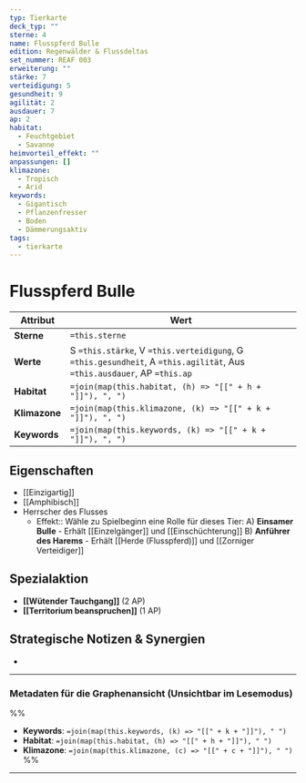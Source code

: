```yaml
---
typ: Tierkarte
deck_typ: ""
sterne: 4
name: Flusspferd Bulle
edition: Regenwälder & Flussdeltas
set_nummer: REAF 003
erweiterung: ""
stärke: 7
verteidigung: 5
gesundheit: 9
agilität: 2
ausdauer: 7
ap: 2
habitat:
  - Feuchtgebiet
  - Savanne
heimvorteil_effekt: ""
anpassungen: []
klimazone:
  - Tropisch
  - Arid
keywords:
  - Gigantisch
  - Pflanzenfresser
  - Boden
  - Dämmerungsaktiv
tags:
  - tierkarte
---
```


# Flusspferd Bulle

| Attribut | Wert |
|---|---|
| **Sterne** | `=this.sterne` |
| **Werte** | S `=this.stärke`, V `=this.verteidigung`, G `=this.gesundheit`, A `=this.agilität`, Aus `=this.ausdauer`, AP `=this.ap` |
| **Habitat** | `=join(map(this.habitat, (h) => "[[" + h + "]]"), ", ")` |
| **Klimazone**| `=join(map(this.klimazone, (k) => "[[" + k + "]]"), ", ")` |
| **Keywords** | `=join(map(this.keywords, (k) => "[[" + k + "]]"), ", ")` |

## Eigenschaften

- [[Einzigartig]]
- [[Amphibisch]]
- Herrscher des Flusses
	- Effekt:: Wähle zu Spielbeginn eine Rolle für dieses Tier:
	  A) **Einsamer Bulle** - Erhält [[Einzelgänger]] und [[Einschüchterung]]
	  B) **Anführer des Harems** - Erhält [[Herde (Flusspferd)]] und [[Zorniger Verteidiger]]



## Spezialaktion

- **[[Wütender Tauchgang]]** (2 AP)
- **[[Territorium beanspruchen]]** (1 AP)

## Strategische Notizen & Synergien

-

---
### Metadaten für die Graphenansicht (Unsichtbar im Lesemodus)
%%
- **Keywords**: `=join(map(this.keywords, (k) => "[[" + k + "]]"), " ")`
- **Habitat**: `=join(map(this.habitat, (h) => "[[" + h + "]]"), " ")`
- **Klimazone**: `=join(map(this.klimazone, (c) => "[[" + c + "]]"), " ")`
%%
---